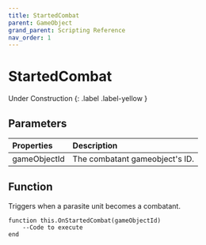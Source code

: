 ```yaml
---
title: StartedCombat
parent: GameObject
grand_parent: Scripting Reference
nav_order: 1
---
```


# StartedCombat
Under Construction
{: .label .label-yellow }

## Parameters

|Properties|Description|
|:-|:-|
|gameObjectId|The combatant gameobject's ID.|

## Function

Triggers when a parasite unit becomes a combatant.

```
function this.OnStartedCombat(gameObjectId) 
	--Code to execute
end
```